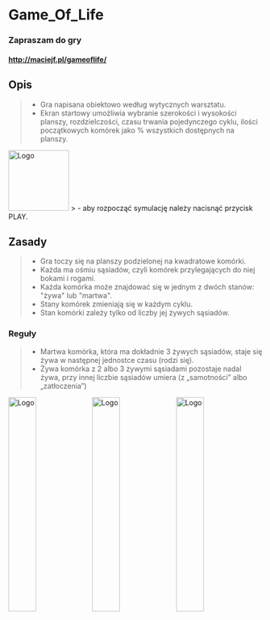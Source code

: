 # Game_Of_Life
### Zapraszam do gry 
#### http://maciejf.pl/gameoflife/

## Opis

> - Gra napisana obiektowo według wytycznych warsztatu.
> - Ekran startowy umożliwia wybranie szerokości i wysokości planszy, 
    rozdzielczości, czasu trwania pojedynczego cyklu, ilości początkowych komórek jako % wszystkich dostępnych na planszy.
 <img alt="Logo" src="http://maciejf.pl/img/GoL4.jpg" height="120px">
> - aby rozpocząć symulację należy nacisnąć przycisk PLAY.


## Zasady
> - Gra toczy się na planszy podzielonej na kwadratowe komórki. 
> - Każda ma ośmiu sąsiadów, czyli komórek przylegających do niej bokami i rogami.
> - Każda komórka może znajdować się w jednym z dwóch stanów: "żywa" lub "martwa".
> - Stany komórek zmieniają się w każdym cyklu.
> - Stan komórki zależy tylko od liczby jej żywych sąsiadów.
### Reguły
> - Martwa komórka, która ma dokładnie 3 żywych sąsiadów, staje się żywa w następnej jednostce czasu (rodzi się).
> - Żywa komórka z 2 albo 3 żywymi sąsiadami pozostaje nadal żywa, przy innej liczbie sąsiadów umiera (z „samotności” albo „zatłoczenia”)




<img alt="Logo" src="http://maciejf.pl/img/GoL1.jpg" width="33%"><img alt="Logo" src="http://maciejf.pl/img/GoL2.jpg" width="33%"><img alt="Logo" src="http://maciejf.pl/img/GoL3.jpg" width="33%">

